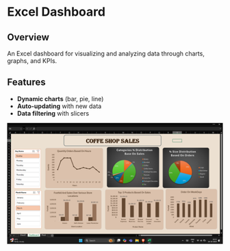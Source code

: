 


# Excel Dashboard

## Overview
An Excel dashboard for visualizing and analyzing data through charts, graphs, and KPIs.

## Features
- **Dynamic charts** (bar, pie, line)
- **Auto-updating** with new data
- **Data filtering** with slicers


![img alt](https://github.com/sahidshaikh23/Excel-Project/blob/4b1915978b15af90004bfe676d6b19fc2cae2a40/DashBoard.png)

